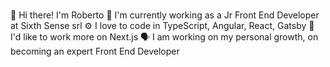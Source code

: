 ### 
👋 Hi there! I'm Roberto
🏢 I'm currently working as a Jr Front End Developer at Sixth Sense srl
⚙️ I love to code in TypeScript, Angular, React, Gatsby
🔭 I'd like to work more on Next.js
🗣  I am working on my personal growth, on becoming an expert Front End Developer 

<!--
**robertocoscia/robertocoscia** is a ✨ _special_ ✨ repository because its `README.md` (this file) appears on your GitHub profile.


